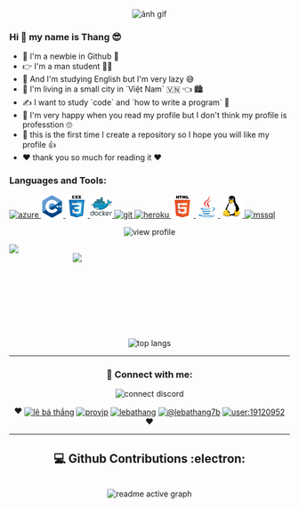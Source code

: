 <!DOCTYPE html>
<html lang="en">

<head>
    <meta charset="UTF-8">
    <meta name="viewport" content="width=device-width, initial-scale=1.0">
<!--     <title>README</title> -->
</head>

<body>
    <div align="center">
        <img src="https://media.giphy.com/media/mtmFB01G4rvFEHAsfI/giphy.gif" alt="ảnh gif">
    </div>
    <div>
        <h3>Hi 👋 my name is Thang 😎</h3>
        <ul>
            <li>
                🤗 I'm a newbie in Github 🥳
            </li>
            <li>
                👉 I'm a man student 👨‍🎓
            </li>
            <li>
                📝 And I'm studying English but I'm very lazy 😅
            </li>
            <li>
                🏡 I'm living in a small city in `Việt Nam` 🇻🇳 👈 🏙️
            </li>
            <li>
                ✍️ I want to study `code` and `how to write a program` 👀
            </li>
            <li>
                💯 I'm very happy when you read my profile but I don't think my profile is professtion 🙄
            </li>
            <li>
                💬 this is the first time I create a repository so I hope you will like my profile 👍
            </li>
            <li>
                ❤️ thank you so much for reading it ❤️
            </li>
        </ul>
    </div>
    <div>
        <h3 align="left">Languages and Tools:</h3>
        <p align="left"> <a href="https://azure.microsoft.com/en-in/" target="_blank" rel="noreferrer"> <img
                    src="https://www.vectorlogo.zone/logos/microsoft_azure/microsoft_azure-icon.svg" alt="azure"
                    width="40" height="40" /> </a> <a href="https://www.w3schools.com/cpp/" target="_blank"
                rel="noreferrer"> <img
                    src="https://raw.githubusercontent.com/devicons/devicon/master/icons/cplusplus/cplusplus-original.svg"
                    alt="cplusplus" width="40" height="40" /> </a> <a href="https://www.w3schools.com/css/"
                target="_blank" rel="noreferrer"> <img
                    src="https://raw.githubusercontent.com/devicons/devicon/master/icons/css3/css3-original-wordmark.svg"
                    alt="css3" width="40" height="40" /> </a> <a href="https://www.docker.com/" target="_blank"
                rel="noreferrer"> <img
                    src="https://raw.githubusercontent.com/devicons/devicon/master/icons/docker/docker-original-wordmark.svg"
                    alt="docker" width="40" height="40" /> </a> <a href="https://git-scm.com/" target="_blank"
                rel="noreferrer"> <img src="https://www.vectorlogo.zone/logos/git-scm/git-scm-icon.svg" alt="git"
                    width="40" height="40" /> </a> <a href="https://heroku.com" target="_blank" rel="noreferrer"> <img
                    src="https://www.vectorlogo.zone/logos/heroku/heroku-icon.svg" alt="heroku" width="40"
                    height="40" /> </a> <a href="https://www.w3.org/html/" target="_blank" rel="noreferrer"> <img
                    src="https://raw.githubusercontent.com/devicons/devicon/master/icons/html5/html5-original-wordmark.svg"
                    alt="html5" width="40" height="40" /> </a> <a href="https://www.java.com" target="_blank"
                rel="noreferrer"> <img
                    src="https://raw.githubusercontent.com/devicons/devicon/master/icons/java/java-original.svg"
                    alt="java" width="40" height="40" /> </a> <a href="https://www.linux.org/" target="_blank"
                rel="noreferrer"> <img
                    src="https://raw.githubusercontent.com/devicons/devicon/master/icons/linux/linux-original.svg"
                    alt="linux" width="40" height="40" /> </a> <a href="https://www.microsoft.com/en-us/sql-server"
                target="_blank" rel="noreferrer"> <img
                    src="https://www.svgrepo.com/show/303229/microsoft-sql-server-logo.svg" alt="mssql" width="40"
                    height="40" /> </a>
        </p>
    </div>
    <div align="center">
        <img src="https://komarev.com/ghpvc/?username=lebathang&color=blueviolet&style=flat&label=PROFILE+VIEWS"
            alt="view profile">
    </div>
    <div>
        <p align=center>
        <div align=center>
            <a href="https://github.com/lebathang/lebathang" title="Go to Source">
                <img align="left" width=390
                    src="https://pr0vjp-github-readme.vercel.app/api?username=lebathang&show_icons=true&theme=midnight-purple&hide_border=true" />
            </a>
            <a href="https://github.com/lebathang/lebathang" title="Go to Source">
                <img align="right" width=390
                    src="https://github-readme-streak-stats.herokuapp.com?user=lebathang&theme=midnight-purple&hide_border=true&date_format=j/n/Y" />
            </a>
        </div>
        <br><br><br><br><br><br><br><br><br>
        <div align="center">
            <img src="https://pr0vjp-github-readme.vercel.app/api/top-langs/?username=lebathang&langs_count=8"
                alt="top langs">
            </p>
        </div>
        <!-- <div>
            <h2 align="center">📝 Extras 📝</h2>
            <details>
                <summary>Click to expand!</summary>
                <br>
                <p>
                </p>
                <br>
                <p>
                    <img
                        src="https://github-profile-trophy.vercel.app/?username=lebathang&theme=onedark&column=3&margin-w=15&margin-h=15" />
                </p>
                <br>
                <img src="https://metrics.lecoq.io/lebathang?template=classic&activity=1&followup=1&languages=1&lines=1&people=1&achievements=1&activity.limit=5&activity.days=14&activity.filter=all&activity.visibility=all&activity.timestamps=false&languages.colors=github&languages.threshold=0%25&people.limit=28&people.size=28&people.types=followers%2C%20following&people.identicons=true&people.shuffle=true&achievements.threshold=C&achievements.secrets=true&achievements.display=detailed&achievements.limit=0&config.timezone=Asia%2FSaigon&config.twemoji=true"
                    alt="Detailed Github Stats" />
            </details>
        </div> -->
        <hr width="100%">
        <div>
            <h3 align="center"> 🥰 Connect with me:</h3>
            <p align="center">
                <img src="https://lanyard-profile-readme.vercel.app/api/835488546897920021?animated=true&theme=dark&borderRadius=30px&hideBadges=true&hideDiscrim=true&bg=000000"
                    alt="connect discord">
            </p>
            <p align="center">
                ❤️
                <a href="https://www.facebook.com/profile.php?id=100016824016369" target="blank"><img align="center"
                        src="https://raw.githubusercontent.com/rahuldkjain/github-profile-readme-generator/master/src/images/icons/Social/facebook.svg"
                        alt="lê bá thắng" height="30" width="40" /></a>
                <a href="https://twitter.com/Thang_pr0vjp123" target="blank"><img align="center"
                        src="https://raw.githubusercontent.com/rahuldkjain/github-profile-readme-generator/master/src/images/icons/Social/twitter.svg"
                        alt="provjp" height="30" width="40" /></a>
                <a href="https://www.instagram.com/lebathang10a6/" target="blank"><img align="center"
                        src="https://raw.githubusercontent.com/rahuldkjain/github-profile-readme-generator/master/src/images/icons/Social/instagram.svg"
                        alt="lebathang" height="30" width="40" /></a>
                <a href="https://medium.com/@lebathang" target="blank"><img align="center"
                        src="https://raw.githubusercontent.com/rahuldkjain/github-profile-readme-generator/master/src/images/icons/Social/medium.svg"
                        alt="@lebathang7b" height="30" width="40" /></a>
                <a href="https://stackoverflow.com/users/19120952" target="blank"><img align="center"
                        src="https://raw.githubusercontent.com/rahuldkjain/github-profile-readme-generator/master/src/images/icons/Social/stack-overflow.svg"
                        alt="user:19120952" height="30" width="40" /></a>
                ❤️
            </p>
        </div>
        <hr width="100%">
        <div>
            <h2 align="center"> 💻 Github Contributions :electron: </h2>
            <br>
            <div align="center">
                <img src="https://github-readme-activity-graph.vercel.app/graph?username=lebathang&color=9745f5&bg_color=000000&line=9745f5&point=ffffff&area_color=000000&hide_border=true&area=true"
                    alt="readme active graph" />
            </div>
</body>

</html>
